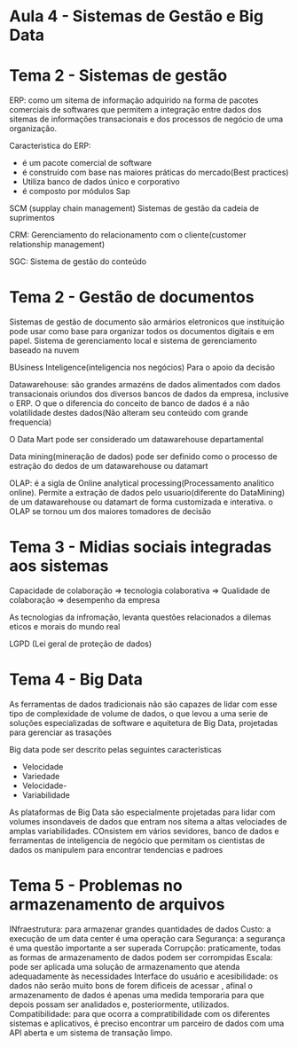 # Aula 4 - Sistemas de Gestão e Big Data

#  Tema 2 - Sistemas de gestão

ERP: como um sitema de informação adquirido na forma de pacotes comerciais de softwares que permitem a integração entre dados dos sitemas de informações transacionais e dos processos de negócio de uma organização.

Caracteristica do ERP: 
- é um pacote comercial de software
- é construído com base nas maiores práticas do mercado(Best practices)
- Utiliza banco de dados único e corporativo
- é composto por módulos 
Sap

SCM (supplay chain management) Sistemas de gestão da cadeia de suprimentos

CRM: Gerenciamento do relacionamento com o cliente(customer relationship management)

SGC: Sistema de gestão do conteúdo

# Tema 2 -  Gestão de documentos

Sistemas de gestão de documento são armários eletronicos que instituição pode usar como base para organizar todos os documentos digitais e em papel.
Sistema de gerenciamento local e sistema de gerenciamento baseado na nuvem

BUsiness Inteligence(inteligencia nos negócios) Para o apoio da decisão

Datawarehouse: são grandes armazéns de dados alimentados com dados transacionais oriundos dos diversos bancos de dados da empresa, inclusive o ERP. O que o diferencia do conceito de banco de dados é a não volatilidade destes dados(Não alteram seu conteúdo com grande frequencia)

O Data Mart pode ser considerado um datawarehouse departamental

Data mining(mineração de dados) pode ser definido como o processo de estração do dedos de um datawarehouse ou datamart

OLAP: é a sigla de Online analytical processing(Processamento analitico online). Permite a extração de dados pelo usuario(diferente  do DataMining) de um datawarehouse ou datamart de forma customizada e interativa. o OLAP se tornou um dos maiores tomadores de decisão

# Tema 3 - Midias sociais integradas aos sistemas

Capacidade de colaboração => tecnologia colaborativa => Qualidade de colaboração => desempenho da empresa

As tecnologias da infromação, levanta questões relacionados a dilemas eticos e morais do mundo real

LGPD (Lei geral de proteção de dados)

# Tema 4 - Big Data

As ferramentas de dados tradicionais não são capazes de lidar com esse tipo de complexidade de volume de dados, o que levou a uma serie de soluções especializadas de software e aquitetura de Big Data, projetadas para gerenciar as trasações 

Big data pode ser descrito pelas seguintes características
- Velocidade
- Variedade 
- Velocidade-
- Variabilidade

As plataformas de Big Data são especialmente projetadas para lidar com volumes insondaveis de dados que entram nos sitema a altas velociades de amplas variabilidades.
COnsistem em vários sevidores, banco de dados e ferramentas de inteligencia de negócio que permitam os cientistas de dados os manipulem para encontrar tendencias e padroes

# Tema 5 - Problemas no armazenamento de arquivos

INfraestrutura: para armazenar grandes quantidades de dados
Custo: a execução de um data center é uma operação cara
Segurança: a segurança é uma questão importante a ser superada
Corrupção: praticamente, todas as formas de armazenamento de dados podem ser corrompidas 
Escala: pode ser aplicada uma solução de armazenamento que atenda adequadamente às necessidades
Interface do usuário e acesibilidade: os dados não serão muito bons de forem dificeis de acessar , afinal o armazenamento de dados é apenas uma medida temporaria para que depois possam ser analidados e, posteriormente, utilizados.
Compatibilidade: para que ocorra a compratibilidade com os diferentes sistemas e aplicativos, é preciso encontrar um parceiro de dados com uma API aberta e um sistema de transação limpo.